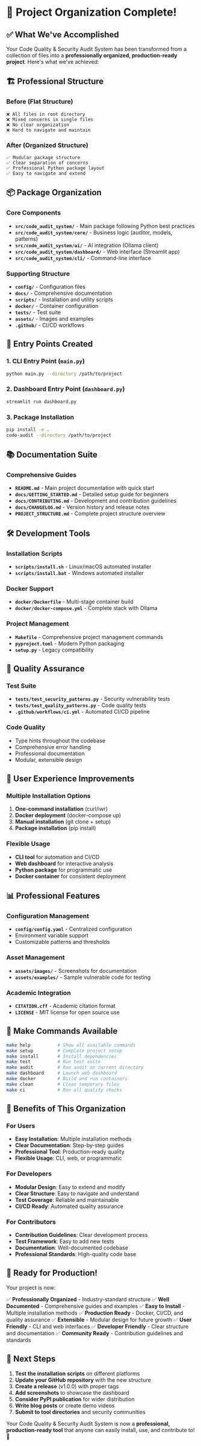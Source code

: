 # 🎉 Project Organization Complete!

## ✅ What We've Accomplished

Your Code Quality & Security Audit System has been transformed from a collection of files into a **professionally organized, production-ready project**. Here's what we've achieved:

## 🏗️ Professional Structure

### Before (Flat Structure)
```
❌ All files in root directory
❌ Mixed concerns in single files
❌ No clear organization
❌ Hard to navigate and maintain
```

### After (Organized Structure)
```
✅ Modular package structure
✅ Clear separation of concerns
✅ Professional Python package layout
✅ Easy to navigate and extend
```

## 📦 Package Organization

### Core Components
- **`src/code_audit_system/`** - Main package following Python best practices
- **`src/code_audit_system/core/`** - Business logic (auditor, models, patterns)
- **`src/code_audit_system/ai/`** - AI integration (Ollama client)
- **`src/code_audit_system/dashboard/`** - Web interface (Streamlit app)
- **`src/code_audit_system/cli/`** - Command-line interface

### Supporting Structure
- **`config/`** - Configuration files
- **`docs/`** - Comprehensive documentation
- **`scripts/`** - Installation and utility scripts
- **`docker/`** - Container configuration
- **`tests/`** - Test suite
- **`assets/`** - Images and examples
- **`.github/`** - CI/CD workflows

## 🚀 Entry Points Created

### 1. CLI Entry Point (`main.py`)
```bash
python main.py --directory /path/to/project
```

### 2. Dashboard Entry Point (`dashboard.py`)
```bash
streamlit run dashboard.py
```

### 3. Package Installation
```bash
pip install -e .
code-audit --directory /path/to/project
```

## 📚 Documentation Suite

### Comprehensive Guides
- **`README.md`** - Main project documentation with quick start
- **`docs/GETTING_STARTED.md`** - Detailed setup guide for beginners
- **`docs/CONTRIBUTING.md`** - Development and contribution guidelines
- **`docs/CHANGELOG.md`** - Version history and release notes
- **`PROJECT_STRUCTURE.md`** - Complete project structure overview

## 🛠️ Development Tools

### Installation Scripts
- **`scripts/install.sh`** - Linux/macOS automated installer
- **`scripts/install.bat`** - Windows automated installer

### Docker Support
- **`docker/Dockerfile`** - Multi-stage container build
- **`docker/docker-compose.yml`** - Complete stack with Ollama

### Project Management
- **`Makefile`** - Comprehensive project management commands
- **`pyproject.toml`** - Modern Python packaging
- **`setup.py`** - Legacy compatibility

## 🧪 Quality Assurance

### Test Suite
- **`tests/test_security_patterns.py`** - Security vulnerability tests
- **`tests/test_quality_patterns.py`** - Code quality tests
- **`.github/workflows/ci.yml`** - Automated CI/CD pipeline

### Code Quality
- Type hints throughout the codebase
- Comprehensive error handling
- Professional documentation
- Modular, extensible design

## 🎯 User Experience Improvements

### Multiple Installation Options
1. **One-command installation** (curl/iwr)
2. **Docker deployment** (docker-compose up)
3. **Manual installation** (git clone + setup)
4. **Package installation** (pip install)

### Flexible Usage
- **CLI tool** for automation and CI/CD
- **Web dashboard** for interactive analysis
- **Python package** for programmatic use
- **Docker container** for consistent deployment

## 📊 Professional Features

### Configuration Management
- **`config/config.yaml`** - Centralized configuration
- Environment variable support
- Customizable patterns and thresholds

### Asset Management
- **`assets/images/`** - Screenshots for documentation
- **`assets/examples/`** - Sample vulnerable code for testing

### Academic Integration
- **`CITATION.cff`** - Academic citation format
- **`LICENSE`** - MIT license for open source use

## 🔧 Make Commands Available

```bash
make help          # Show all available commands
make setup         # Complete project setup
make install       # Install dependencies
make test          # Run test suite
make audit         # Run audit on current directory
make dashboard     # Launch web dashboard
make docker        # Build and run containers
make clean         # Clean temporary files
make ci            # Run all quality checks
```

## 🌟 Benefits of This Organization

### For Users
- **Easy Installation**: Multiple installation methods
- **Clear Documentation**: Step-by-step guides
- **Professional Tool**: Production-ready quality
- **Flexible Usage**: CLI, web, or programmatic

### For Developers
- **Modular Design**: Easy to extend and modify
- **Clear Structure**: Easy to navigate and understand
- **Test Coverage**: Reliable and maintainable
- **CI/CD Ready**: Automated quality assurance

### For Contributors
- **Contribution Guidelines**: Clear development process
- **Test Framework**: Easy to add new tests
- **Documentation**: Well-documented codebase
- **Professional Standards**: High-quality code base

## 🎉 Ready for Production!

Your project is now:

✅ **Professionally Organized** - Industry-standard structure
✅ **Well Documented** - Comprehensive guides and examples
✅ **Easy to Install** - Multiple installation methods
✅ **Production Ready** - Docker, CI/CD, and quality assurance
✅ **Extensible** - Modular design for future growth
✅ **User Friendly** - CLI and web interfaces
✅ **Developer Friendly** - Clear structure and documentation
✅ **Community Ready** - Contribution guidelines and standards

## 🚀 Next Steps

1. **Test the installation scripts** on different platforms
2. **Update your GitHub repository** with the new structure
3. **Create a release** (v1.0.0) with proper tags
4. **Add screenshots** to showcase the dashboard
5. **Consider PyPI publication** for wider distribution
6. **Write blog posts** or create demo videos
7. **Submit to tool directories** and security communities

Your Code Quality & Security Audit System is now a **professional, production-ready tool** that anyone can easily install, use, and contribute to! 🎊